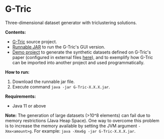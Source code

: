 # G-Tric
Three-dimensional dataset generator with triclustering solutions.

**Contents:**
- [G-Tric](https://github.com/jplobo1313/G-Tric/tree/master/G-Tric) source project.
- [Runnable JAR](https://github.com/jplobo1313/G-Tric/tree/master/Executable%20JAR) to run the G-Tric's GUI version.
- [Demo project](https://github.com/jplobo1313/G-Tric/tree/master/Demo/G-Tric-Demo) to generate the synthetic datasets defined on G-Tric's paper (configured in external files [here](https://github.com/jplobo1313/G-Tric/tree/master/Demo/G-Tric-Demo/config_files)), and to exemplify how G-Tric can be imported into another project and used programmatically.

**How to run:**
1. Download the runnable jar file.
2. Execute command `java -jar G-Tric-X.X.X.jar`.

**Requirements:**
- Java 11 or above

**Note:** The generation of large datasets (>10^8 elements) can fail due to memory restrictions (Java Heap Space). One way to overcome this problem is to increase the memory available by setting the JVM argument `-Xmx<amount>g`. For example: `java -Xmx6g -jar G-Tric-X.X.X.jar`.
